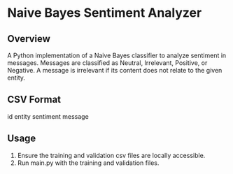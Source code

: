 # Naive Bayes Sentiment Analyzer

## Overview
A Python implementation of a Naive Bayes classifier to analyze sentiment in messages. Messages are classified as Neutral, Irrelevant, Positive, or Negative. A message is irrelevant if its content does not relate to the given entity.

## CSV Format
id  entity  sentiment  message

## Usage
1. Ensure the training and validation csv files are locally accessible.
2. Run main.py with the training and validation files.

